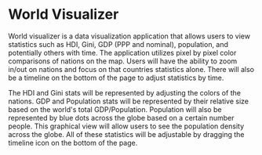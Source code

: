 # World Visualizer
World visualizer is a data visualization application that allows users to view statistics such as HDI, Gini, GDP (PPP and nominal), population, and potentially others with time. The application utilizes pixel by pixel color comparisons of nations on the map. Users will have the ability to zoom in/out on nations and focus on that countries statistics alone. There will also be a timeline on the bottom of the page to adjust statistics by time.

The HDI and Gini stats will be represented by adjusting the colors of the nations.
GDP and Population stats will be represented by their relative size based on the world's total GDP/Population.
Population will also be represented by blue dots across the globe based on a certain number people. This graphical view will allow users to see the population density across the globe.
All of these statistics will be adjustable by dragging the timeline icon on the bottom of the page.
